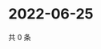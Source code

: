 # 2022-06-25

共 0 条

<!-- BEGIN WEIBO -->
<!-- 最后更新时间 Sat Jun 25 2022 11:31:20 GMT+0800 (China Standard Time) -->

<!-- END WEIBO -->
